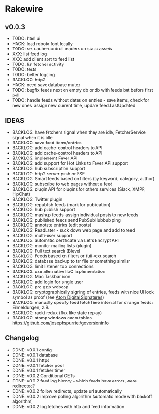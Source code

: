 # Rakewire

## v0.0.3

 - TODO: html ui
 - HACK: load roboto font locally
 - TODO: set cache-control headers on static assets
 - XXX: list feed log
 - XXX: add client sort to feed list
 - TODO: list fetcher activity
 - TODO: tests
 - TODO: better logging
 - BACKLOG: http2
 - HACK: need save database mutex
 - TODO: bugfix feeds next on empty db or db with feeds but before first poll
 - TODO: handle feeds without dates on entries - save items, check for new ones, assign new current time, update feed.LastUpdated

## IDEAS

 - BACKLOG: have fetchers signal when they are idle, FetcherService signal when it is idle
 - BACKLOG: save feed items/entries
 - BACKLOG: add cache-control headers to API
 - BACKLOG: add cache-control headers to API
 - BACKLOG: implememt Fever API
 - BACKLOG: add support for Hot Links to Fever API support
 - BACKLOG: hub subscription support
 - BACKLOG: http2 server push or SSE
 - BACKLOG: Smart feeds based on filters (by keyword, category, author)
 - BACKLOG: subscribe to web pages without a feed
 - BACKLOG: plugin API for plugins for others services (Slack, XMPP, HipChat)
 - BACKLOG: Twitter plugin
 - BACKLOG: republish feeds (mark for publication)
 - BACKLOG: hub publish support
 - BACKLOG: mashup feeds, assign individual posts to new feeds
 - BACKLOG: published feeds send PubSubHubbub ping
 - BACKLOG: annotate entries (edit posts)
 - BACKLOG: ReadLater - suck down web page and add to feed
 - BACKLOG: multi-user support
 - BACKLOG: automatic certificate via Let's Encrypt API
 - BACKLOG: monitor mailing lists (plugin)
 - BACKLOG: Full text search (Bleve)
 - BACKLOG: Feeds based on filters or full-text search
 - BACKLOG: database backup to tar file or something similar
 - BACKLOG: limit listener to x connections
 - BACKLOG: use alternative libC implementation
 - BACKLOG: Mac Taskbar icon
 - BACKLOG: add login for single user
 - BACKLOG: pre gzip webapp
 - BACKLOG: cryptographically signing of entries, feeds with nice UI lock symbol as proof (see [Atom Digital Signatures](https://tools.ietf.org/html/rfc4287#section-5.1))
 - BACKLOG: manually specify feed fetchTime interval for strange feeds: Eilmeldungen, z.B.
 - BACKLOG: rackt redux (flux like state replay)
 - BACKLOG: stamp windows executables https://github.com/josephspurrier/goversioninfo

## Changelog

 - DONE: v0.0.1 config
 - DONE: v0.0.1 database
 - DONE: v0.0.1 httpd
 - DONE: v0.0.1 fetcher pool
 - DONE: v0.0.1 fetcher timer
 - DONE: v0.0.2 Conditional GETs
 - DONE: v0.0.2 feed log history - which feeds have errors, were redirected?
 - DONE: v0.0.2 follow redirects, update url automatically
 - DONE: v0.0.2 improve polling algorithm (automatic mode with backoff algorithm)
 - DONE: v0.0.2 log fetches with http and feed information
